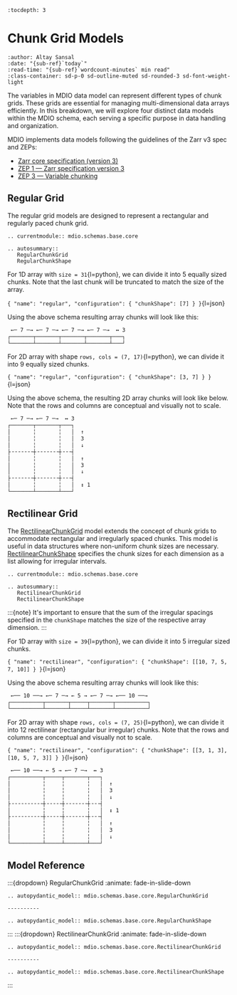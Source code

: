 ```{eval-rst}
:tocdepth: 3
```

# Chunk Grid Models

```{article-info}
:author: Altay Sansal
:date: "{sub-ref}`today`"
:read-time: "{sub-ref}`wordcount-minutes` min read"
:class-container: sd-p-0 sd-outline-muted sd-rounded-3 sd-font-weight-light
```

The variables in MDIO data model can represent different types of chunk grids.
These grids are essential for managing multi-dimensional data arrays efficiently.
In this breakdown, we will explore four distinct data models within the MDIO schema,
each serving a specific purpose in data handling and organization.

MDIO implements data models following the guidelines of the Zarr v3 spec and ZEPs:

- [Zarr core specification (version 3)](https://zarr-specs.readthedocs.io/en/latest/v3/core/v3.0.html)
- [ZEP 1 — Zarr specification version 3](https://zarr.dev/zeps/accepted/ZEP0001.html)
- [ZEP 3 — Variable chunking](https://zarr.dev/zeps/draft/ZEP0003.html)

## Regular Grid

The regular grid models are designed to represent a rectangular and regularly
paced chunk grid.

```{eval-rst}
.. currentmodule:: mdio.schemas.base.core

.. autosummary::
   RegularChunkGrid
   RegularChunkShape
```

For 1D array with `size = 31`{l=python}, we can divide it into 5 equally sized
chunks. Note that the last chunk will be truncated to match the size of the array.

`{ "name": "regular", "configuration": { "chunkShape": [7] } }`{l=json}

Using the above schema resulting array chunks will look like this:

```bash
 ←─ 7 ─→ ←─ 7 ─→ ←─ 7 ─→ ←─ 7 ─→  ↔ 3
┌───────┬───────┬───────┬───────┬───┐
└───────┴───────┴───────┴───────┴───┘
```

For 2D array with shape `rows, cols = (7, 17)`{l=python}, we can divide it into 9
equally sized chunks.

`{ "name": "regular", "configuration": { "chunkShape": [3, 7] } }`{l=json}

Using the above schema, the resulting 2D array chunks will look like below.
Note that the rows and columns are conceptual and visually not to scale.

```bash
 ←─ 7 ─→ ←─ 7 ─→  ↔ 3
┌───────┬───────┬───┐
│       ╎       ╎   │  ↑
│       ╎       ╎   │  3
│       ╎       ╎   │  ↓
├╶╶╶╶╶╶╶┼╶╶╶╶╶╶╶┼╶╶╶┤
│       ╎       ╎   │  ↑
│       ╎       ╎   │  3
│       ╎       ╎   │  ↓
├╶╶╶╶╶╶╶┼╶╶╶╶╶╶╶┼╶╶╶┤
│       ╎       ╎   │  ↕ 1
└───────┴───────┴───┘
```

## Rectilinear Grid

The [RectilinearChunkGrid](mdio.schemas.base.core.RectilinearChunkGrid) model extends
the concept of chunk grids to accommodate rectangular and irregularly spaced chunks.
This model is useful in data structures where non-uniform chunk sizes are necessary.
[RectilinearChunkShape](RectilinearChunkShape) specifies the chunk sizes for each
dimension as a list allowing for irregular intervals.

```{eval-rst}
.. currentmodule:: mdio.schemas.base.core

.. autosummary::
   RectilinearChunkGrid
   RectilinearChunkShape
```

:::{note}
It's important to ensure that the sum of the irregular spacings specified
in the `chunkShape` matches the size of the respective array dimension.
:::

For 1D array with `size = 39`{l=python}, we can divide it into 5 irregular sized
chunks.

`{ "name": "rectilinear", "configuration": { "chunkShape": [[10, 7, 5, 7, 10]] } }`{l=json}

Using the above schema resulting array chunks will look like this:

```bash
 ←── 10 ──→ ←─ 7 ─→ ← 5 → ←─ 7 ─→ ←── 10 ──→
┌──────────┬───────┬─────┬───────┬──────────┐
└──────────┴───────┴─────┴───────┴──────────┘
```

For 2D array with shape `rows, cols = (7, 25)`{l=python}, we can divide it into 12
rectilinear (rectangular bur irregular) chunks. Note that the rows and columns are
conceptual and visually not to scale.

`{ "name": "rectilinear", "configuration": { "chunkShape": [[3, 1, 3], [10, 5, 7, 3]] } }`{l=json}

```bash
 ←── 10 ──→ ← 5 → ←─ 7 ─→  ↔ 3
┌──────────┬─────┬───────┬───┐
│          ╎     ╎       ╎   │  ↑
│          ╎     ╎       ╎   │  3
│          ╎     ╎       ╎   │  ↓
├╶╶╶╶╶╶╶╶╶╶┼╶╶╶╶╶┼╶╶╶╶╶╶╶┼╶╶╶┤
│          ╎     ╎       ╎   │  ↕ 1
├╶╶╶╶╶╶╶╶╶╶┼╶╶╶╶╶┼╶╶╶╶╶╶╶┼╶╶╶┤
│          ╎     ╎       ╎   │  ↑
│          ╎     ╎       ╎   │  3
│          ╎     ╎       ╎   │  ↓
└──────────┴─────┴───────┴───┘
```

## Model Reference

:::{dropdown} RegularChunkGrid
:animate: fade-in-slide-down

```{eval-rst}
.. autopydantic_model:: mdio.schemas.base.core.RegularChunkGrid

----------

.. autopydantic_model:: mdio.schemas.base.core.RegularChunkShape
```

:::
:::{dropdown} RectilinearChunkGrid
:animate: fade-in-slide-down

```{eval-rst}
.. autopydantic_model:: mdio.schemas.base.core.RectilinearChunkGrid

----------

.. autopydantic_model:: mdio.schemas.base.core.RectilinearChunkShape
```

:::
